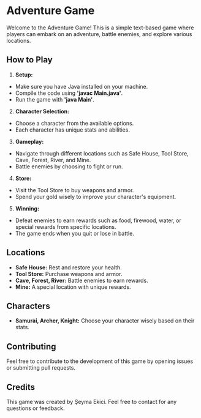 # **Adventure Game**

Welcome to the Adventure Game! This is a simple text-based game where players can embark on an adventure, battle enemies, and explore various locations.

## **How to Play**

1. **Setup:**

- Make sure you have Java installed on your machine.
- Compile the code using **'javac Main.java'**.
- Run the game with **'java Main'**.

2. **Character Selection:**

- Choose a character from the available options.
- Each character has unique stats and abilities.

3. **Gameplay:**

- Navigate through different locations such as Safe House, Tool Store, Cave, Forest, River, and Mine.
- Battle enemies by choosing to fight or run.

4. **Store:**

- Visit the Tool Store to buy weapons and armor.
- Spend your gold wisely to improve your character's equipment.

5. **Winning:**

- Defeat enemies to earn rewards such as food, firewood, water, or special rewards from specific locations.
- The game ends when you quit or lose in battle.

## **Locations**

- **Safe House:** Rest and restore your health.
- **Tool Store:** Purchase weapons and armor.
- **Cave, Forest, River:** Battle enemies to earn rewards.
- **Mine:** A special location with unique rewards.

## **Characters**

- **Samurai, Archer, Knight:** Choose your character wisely based on their stats.

## **Contributing**

Feel free to contribute to the development of this game by opening issues or submitting pull requests.

## **Credits**

This game was created by Şeyma Ekici. Feel free to contact for any questions or feedback.
